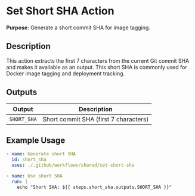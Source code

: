 # Set Short SHA Action

**Purpose**: Generate a short commit SHA for image tagging.

## Description

This action extracts the first 7 characters from the current Git commit SHA and makes it available as an output. This short SHA is commonly used for Docker image tagging and deployment tracking.

## Outputs

| Output      | Description                           |
| ----------- | ------------------------------------- |
| `SHORT_SHA` | Short commit SHA (first 7 characters) |

## Example Usage

```yaml
- name: Generate short SHA
  id: short_sha
  uses: ./.github/workflows/shared/set-short-sha

- name: Use short SHA
  run: |
    echo "Short SHA: ${{ steps.short_sha.outputs.SHORT_SHA }}"
```
